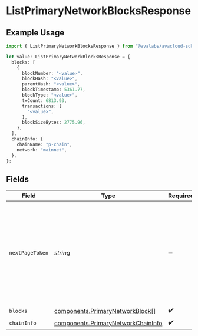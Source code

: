 # ListPrimaryNetworkBlocksResponse

## Example Usage

```typescript
import { ListPrimaryNetworkBlocksResponse } from "@avalabs/avacloud-sdk/models/components";

let value: ListPrimaryNetworkBlocksResponse = {
  blocks: [
    {
      blockNumber: "<value>",
      blockHash: "<value>",
      parentHash: "<value>",
      blockTimestamp: 5361.77,
      blockType: "<value>",
      txCount: 6813.93,
      transactions: [
        "<value>",
      ],
      blockSizeBytes: 2775.96,
    },
  ],
  chainInfo: {
    chainName: "p-chain",
    network: "mainnet",
  },
};
```

## Fields

| Field                                                                                                                                  | Type                                                                                                                                   | Required                                                                                                                               | Description                                                                                                                            |
| -------------------------------------------------------------------------------------------------------------------------------------- | -------------------------------------------------------------------------------------------------------------------------------------- | -------------------------------------------------------------------------------------------------------------------------------------- | -------------------------------------------------------------------------------------------------------------------------------------- |
| `nextPageToken`                                                                                                                        | *string*                                                                                                                               | :heavy_minus_sign:                                                                                                                     | A token, which can be sent as `pageToken` to retrieve the next page. If this field is omitted or empty, there are no subsequent pages. |
| `blocks`                                                                                                                               | [components.PrimaryNetworkBlock](../../models/components/primarynetworkblock.md)[]                                                     | :heavy_check_mark:                                                                                                                     | N/A                                                                                                                                    |
| `chainInfo`                                                                                                                            | [components.PrimaryNetworkChainInfo](../../models/components/primarynetworkchaininfo.md)                                               | :heavy_check_mark:                                                                                                                     | N/A                                                                                                                                    |